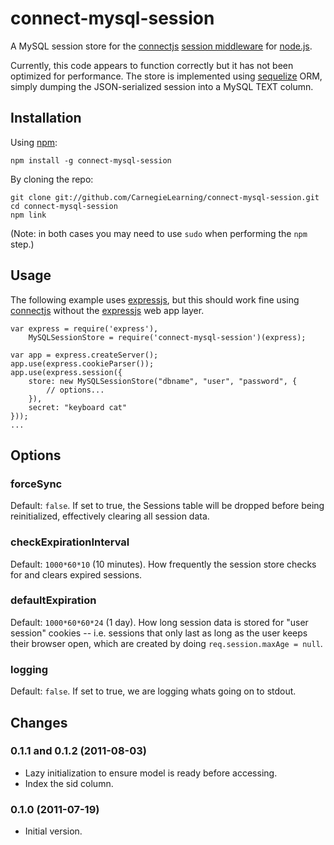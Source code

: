 connect-mysql-session
=====================

A MySQL session store for the [connectjs][] [session middleware][] for [node.js][].

Currently, this code appears to function correctly but it has not been optimized for performance.  The store is implemented using [sequelize][] ORM, simply dumping the JSON-serialized session into a MySQL TEXT column.

Installation
------------

Using [npm][]:

    npm install -g connect-mysql-session

By cloning the repo:

    git clone git://github.com/CarnegieLearning/connect-mysql-session.git
    cd connect-mysql-session
    npm link

(Note: in both cases you may need to use `sudo` when performing the `npm` step.)

Usage
-----

The following example uses [expressjs][], but this should work fine using [connectjs][] without the [expressjs][] web app layer.

    var express = require('express'),
        MySQLSessionStore = require('connect-mysql-session')(express);

    var app = express.createServer();
    app.use(express.cookieParser());
    app.use(express.session({
        store: new MySQLSessionStore("dbname", "user", "password", {
            // options...
        }),
        secret: "keyboard cat"
    }));
    ...

Options
-------

### forceSync ###

Default: `false`. If set to true, the Sessions table will be dropped before being reinitialized, effectively clearing all session data.

### checkExpirationInterval ###

Default: `1000*60*10` (10 minutes). How frequently the session store checks for and clears expired sessions.

### defaultExpiration ###

Default: `1000*60*60*24` (1 day). How long session data is stored for "user session" cookies -- i.e. sessions that only last as long as the user keeps their browser open, which are created by doing `req.session.maxAge = null`.

### logging ###

Default: `false`. If set to true, we are logging whats going on to stdout.

Changes
-------

### 0.1.1 and 0.1.2 (2011-08-03) ###

* Lazy initialization to ensure model is ready before accessing.
* Index the sid column.

### 0.1.0 (2011-07-19) ###

* Initial version.


[connectjs]: http://senchalabs.github.com/connect/
[session middleware]: http://senchalabs.github.com/connect/middleware-session.html
[node.js]: http://nodejs.org/
[sequelize]: http://www.sequelizejs.com/
[expressjs]: http://expressjs.com/
[npm]: http://npmjs.org/
